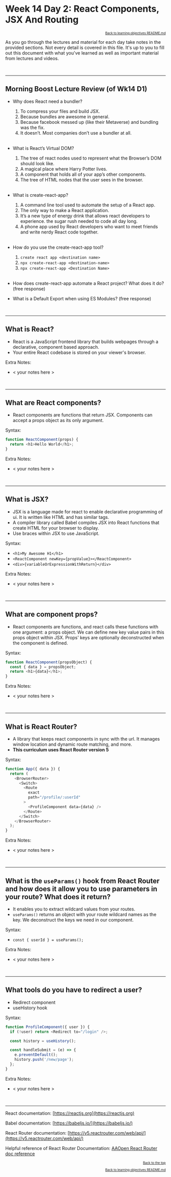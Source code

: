 # Week 14 Day 2: React Components, JSX And Routing

<a name="#readme-top"></a>

<p align="right" style="font-size:10px">
  <a href="./README.md">Back to learning objectives README.md</a>
</p>

As you go through the lectures and material for each day take notes in the
provided sections. Not every detail is covered in this file. It's up to you to
fill out this document with what you've learned as well as important material
from lectures and videos.

<br />
<hr />

## Morning Boost Lecture Review (of Wk14 D1)

- Why does React need a bundler?
  1. To compress your files and build JSX.
  2. Because bundles are awesome in general.
  3. Because facebook messed up (like their Metaverse) and bundling was the fix.
  4. It doesn’t. Most companies don’t use a bundler at all. <br></br>

- What is React’s Virtual DOM?
  1. The tree of react nodes used to represent what the Browser’s DOM should look like.
  2. A magical place where Harry Potter lives.
  3. A component that holds all of your app’s other components.
  4. The tree of HTML nodes that the user sees in the browser. <br></br>

- What is create-react-app?
  1. A command line tool used to automate the setup of a React app.
  2. The only way to make a React application.
  3. It’s a new type of energy drink that allows react developers to experience.
    the sugar rush needed to code all day long.
  4. A phone app used by React developers who want to meet friends and write
    nerdy React code together. <br></br>
  
- How do you use the create-react-app tool?
  1. `create react app <destination name>`
  2. `npx create-react-app <destination-name>`
  3. `npx create-react-app <Destination Name>`<br></br>

- How does create-react-app automate a React project? What does it do? (free response)

- What is a Default Export when using ES Modules? (free response)

<br />
<hr />

## What is React?

- React is a JavaScript frontend library that builds webpages through a declarative, component based approach.
- Your entire React codebase is stored on your viewer's browser.

Extra Notes:

- < your notes here >

<br>
<hr>

## What are React components?

- React components are functions that return JSX. Components can accept a props object as its only argument.

Syntax:

```js
function ReactComponent(props) {
  return <h1>Hello World</h1>;
}
```

Extra Notes:

- < your notes here >

<br>
<hr>

## What is JSX?

- JSX is a language made for react to enable declarative programming of ui. It is written like HTML and has similar tags.
- A compiler library called Babel compiles JSX into React functions that create HTML for your browser to display.
- Use braces within JSX to use JavaScript.

Syntax:

- `<h1>My Awesome H1</h1>`
- `<ReactComponent newKey={propValue}></ReactComponent>`
- `<div>{variableOrExpressionWithReturn}</div>`

Extra Notes:

- < your notes here >

<br>
<hr>

## What are component props?

- React components are functions, and react calls these functions with one argument: a props object. We can define new key value pairs in this props object within JSX. Props' keys are optionally deconstructed when the component is defined.

Syntax:

```js
function ReactComponent(propsObject) {
  const { data } = propsObject;
  return <h1>{data}</h1>;
}
```

Extra Notes:

- < your notes here >

<br>
<hr>

## What is React Router?

- A library that keeps react components in sync with the url. It manages window location and dynamic route matching, and more.
- **This curriculum uses React Router version 5**

Syntax:

```js
function App({ data }) {
  return (
    <BrowserRouter>
      <Switch>
        <Route
          exact
          path="/profile/:userId"
        >
          <ProfileComponent data={data} />
        </Route>
      </Switch>
    </BrowserRouter>
  );
}
```

Extra Notes:

- < your notes here >

<br>
<hr>

## What is the `useParams()` hook from React Router and how does it allow you to use parameters in your route? What does it return?

- It enables you to extract wildcard values from your routes.
- `useParams()` returns an object with your route wildcard names as the key. We deconstruct the keys we need in our component.

Syntax:

- `const { userId } = useParams();`

Extra Notes:

- < your notes here >

<br>
<hr>

## What tools do you have to redirect a user?

- Redirect component
- useHistory hook

Syntax:

```js
function ProfileComponent({ user }) {
  if (!user) return <Redirect to="/login" />;

  const history = useHistory();

  const handleSubmit = (e) => {
    e.preventDefault();
    history.push('/new/page');
  };
}
```

Extra Notes:

- < your notes here >

<br>
<hr>

React documentation: [https://reactjs.org](https://reactjs.org)

Babel documentation: [https://babeljs.io/](https://babeljs.io/)

React Router documentation: [https://v5.reactrouter.com/web/api/](https://v5.reactrouter.com/web/api/)

Helpful reference of React Router Documentation: [AAOpen React Router doc reference](https://open.appacademy.io/learn/js-py---mar-2022-cohort-1-online/week-14---react/router-documentation--recall-)

<p align="right" style="font-size:10px">
  <a href="#readme-top">Back to the top</a>
</p>
<p align="right" style="font-size:10px">
  <a href="./README.md">Back to learning objectives README.md</a>
</p>
